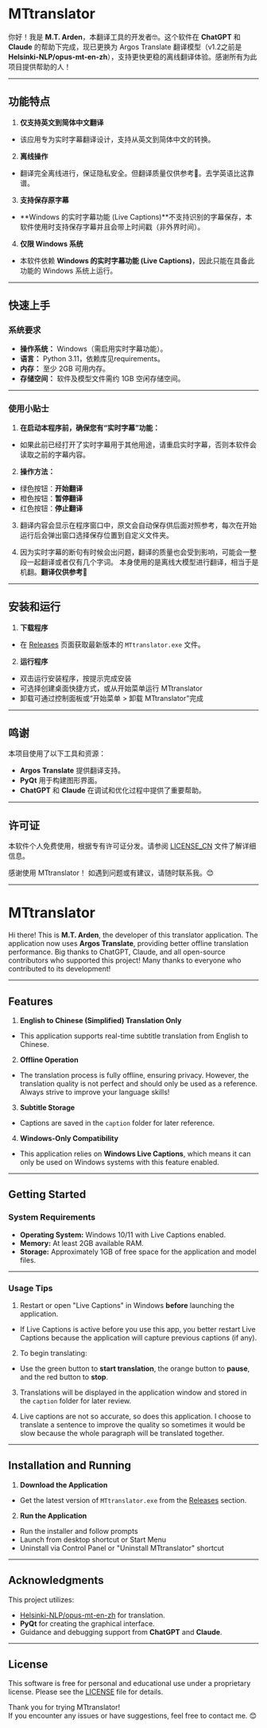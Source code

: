# MTtranslator

你好！我是 **M.T. Arden**，本翻译工具的开发者🤓。这个软件在 **ChatGPT** 和 **Claude** 的帮助下完成，现已更换为 Argos Translate 翻译模型（v1.2之前是**Helsinki-NLP/opus-mt-en-zh**），支持更快更稳的离线翻译体验。感谢所有为此项目提供帮助的人！

---
## **功能特点**

1. **仅支持英文到简体中文翻译**
  
  - 该应用专为实时字幕翻译设计，支持从英文到简体中文的转换。
2. **离线操作**
  
  - 翻译完全离线进行，保证隐私安全。但翻译质量仅供参考🫡。去学英语比这靠谱。
3. **支持保存原字幕**
  
  - **Windows 的实时字幕功能 (Live Captions)**不支持识别的字幕保存，本软件使用时支持保存字幕并且会带上时间戳（非外界时间）。
4. **仅限 Windows 系统**
  
  - 本软件依赖 **Windows 的实时字幕功能 (Live Captions)**，因此只能在具备此功能的 Windows 系统上运行。


---

## **快速上手**

### **系统要求**

- **操作系统：** Windows（需启用实时字幕功能）。
- **语言：** Python 3.11，依赖库见requirements。
- **内存：** 至少 2GB 可用内存。
- **存储空间：** 软件及模型文件需约 1GB 空闲存储空间。

---

### **使用小贴士**

1. **在启动本程序前，确保您有“实时字幕”功能：**
  
  - 如果此前已经打开了实时字幕用于其他用途，请重启实时字幕，否则本软件会读取之前的字幕内容。
2. **操作方法：**
  
  - 绿色按钮：**开始翻译**
  - 橙色按钮：**暂停翻译**
  - 红色按钮：**停止翻译**
3. 翻译内容会显示在程序窗口中，原文会自动保存供后面对照参考，每次在开始运行后会弹出窗口选择保存位置到自定义文件夹。
  
4. 因为实时字幕的断句有时候会出问题，翻译的质量也会受到影响，可能会一整段一起翻译或者仅有几个字词。
   本身使用的是离线大模型进行翻译，相当于是机翻。**翻译仅供参考🥺**
  

---

## **安装和运行**

1. **下载程序**
  
  - 在 [Releases](https://github.com/M-T-Arden/MTtranslator/releases) 页面获取最新版本的 `MTtranslator.exe` 文件。
2. **运行程序**
  
  - 双击运行安装程序，按提示完成安装
  - 可选择创建桌面快捷方式，或从开始菜单运行 MTtranslator
  - 卸载可通过控制面板或“开始菜单 > 卸载 MTtranslator”完成



---

## **鸣谢**

本项目使用了以下工具和资源：

- **Argos Translate** 提供翻译支持。
- **PyQt** 用于构建图形界面。
- **ChatGPT** 和 **Claude** 在调试和优化过程中提供了重要帮助。
---
## 许可证
本软件个人免费使用，根据专有许可证分发。请参阅 [LICENSE_CN](./LICENSE_CN) 文件了解详细信息。

感谢使用 MTtranslator！ 
如遇到问题或有建议，请随时联系我。😊

---

# MTtranslator
Hi there! This is **M.T. Arden**, the developer of this translator application. The application now uses **Argos Translate**, providing better offline translation performance. Big thanks to ChatGPT, Claude, and all open-source contributors who supported this project! Many thanks to everyone who contributed to its development!

---

## **Features**

1. **English to Chinese (Simplified) Translation Only**
  
  - This application supports real-time subtitle translation from English to Chinese.
2. **Offline Operation**
  
  - The translation process is fully offline, ensuring privacy. However, the translation quality is not perfect and should only be used as a reference. Always strive to improve your language skills!
3. **Subtitle Storage**
  
  - Captions are saved in the `caption` folder for later reference.
4. **Windows-Only Compatibility**
  
  - This application relies on **Windows Live Captions**, which means it can only be used on Windows systems with this feature enabled.

---

## **Getting Started**

### **System Requirements**

- **Operating System:** Windows 10/11 with Live Captions enabled.
- **Memory:** At least 2GB available RAM.
- **Storage:** Approximately 1GB of free space for the application and model files.

---

### **Usage Tips**

1. Restart or open "Live Captions" in Windows **before** launching the application.
  
  - If Live Captions is active before you use this app, you better restart Live Captions because the application will capture previous captions (if any).
2. To begin translating:
  
  - Use the green button to **start translation**, the orange button to **pause**, and the red button to **stop**.
3. Translations will be displayed in the application window and stored in the `caption` folder for later review.
  
4. Live captions are not so accurate, so does this application. I choose to translate a sentence to improve the quality so sometimes it would be slow because the whole paragraph will be translated together.
  

---

## **Installation and Running**

1. **Download the Application**
  
  - Get the latest version of `MTtranslator.exe` from the [Releases](./releases) section.
2. **Run the Application**
  
  - Run the installer and follow prompts
  - Launch from desktop shortcut or Start Menu
  - Uninstall via Control Panel or "Uninstall MTtranslator" shortcut

---

## **Acknowledgments**

This project utilizes:

- [Helsinki-NLP/opus-mt-en-zh](https://huggingface.co/Helsinki-NLP/opus-mt-en-zh) for translation.
- **PyQt** for creating the graphical interface.
- Guidance and debugging support from **ChatGPT** and **Claude**.

---
## License
This software is free for personal and educational use under a proprietary license. Please see the [LICENSE](./LICENSE) file for details. 

Thank you for trying MTtranslator!  
If you encounter any issues or have suggestions, feel free to contact me. 😊
